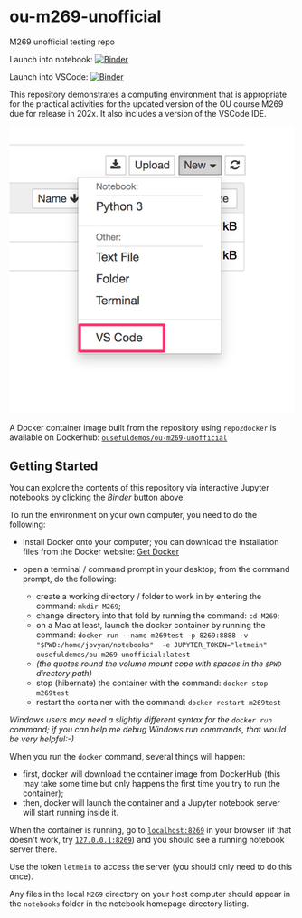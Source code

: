 # ou-m269-unofficial
M269 unofficial testing repo


Launch into notebook: [![Binder](https://mybinder.org/badge_logo.svg)](https://gke.mybinder.org/v2/gh/ouseful-course-containers/ou-m269-unofficial/master)

Launch into VSCode: [![Binder](https://mybinder.org/badge_logo.svg)](https://gke.mybinder.org/v2/gh/ouseful-course-containers/ou-m269-unofficial/master?urlpath=vscode)

This repository demonstrates a computing environment that is appropriate for the practical activities for the updated version of the OU course M269 due for release in 202x. It also includes a version of the VSCode IDE.

![](.images/jupyter_vscode_launch.png)

A Docker container image built from the repository using `repo2docker` is available on Dockerhub: [`ousefuldemos/ou-m269-unofficial`](https://hub.docker.com/repository/docker/ousefuldemos/ou-m269-unofficial)

## Getting Started
You can explore the contents of this repository via interactive Jupyter notebooks by clicking the *Binder* button above.

To run the environment on your own computer, you need to do the following:

- install Docker onto your computer; you can download the installation files from the Docker website: [Get Docker](https://docs.docker.com/get-docker/)

- open a terminal / command prompt in your desktop; from the command prompt, do the following:
  - create a working directory / folder to work in by entering the command: `mkdir M269`;
  - change directory into that fold by running the command: `cd M269`;
  - on a Mac at least, launch the docker container by running the command: `docker run --name m269test -p 8269:8888 -v "$PWD:/home/jovyan/notebooks"  -e JUPYTER_TOKEN="letmein" ousefuldemos/ou-m269-unofficial:latest`
  - *(the quotes round the volume mount cope with spaces in the `$PWD` directory path)*
  - stop (hibernate) the container with the command: `docker stop m269test`
  - restart the container with the command: `docker restart m269test`
  
*Windows users may need a slightly different syntax for the `docker run` command; if you can help me debug Windows run commands, that would be very helpful:-)*

When you run the `docker` command, several things will happen:
 
 - first, docker will download the container image from DockerHub (this may take some time but only happens the first time you try to run the container);
 - then, docker will launch the container and a Jupyter notebook server will start running inside it.
 
When the container is running, go to [`localhost:8269`](http://localhost:8269) in your browser (if that doesn't work, try [`127.0.0.1:8269`](http://127.0.0.1:8269)) and you should see a running notebook server there.

Use the token `letmein` to access the server (you should only need to do this once).
 
Any files in the local `M269` directory on your host computer should appear in the `notebooks` folder in the notebook homepage directory listing.

